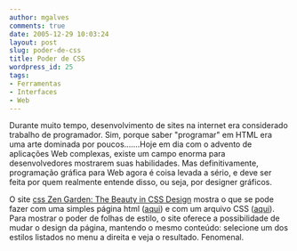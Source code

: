 ```yaml
---
author: mgalves
comments: true
date: 2005-12-29 10:03:24
layout: post
slug: poder-de-css
title: Poder de CSS
wordpress_id: 25
tags:
- Ferramentas
- Interfaces
- Web
---
```


Durante muito tempo, desenvolvimento de sites na internet era considerado trabalho de programador. Sim, porque saber "programar" em HTML era uma arte dominada por poucos.......Hoje em dia com o advento de aplicações Web complexas, existe um campo enorma para desenvolvedores mostrarem suas habilidades. Mas definitivamente, programação gráfica para Web agora é coisa levada a sério, e deve ser feita por quem realmente entende disso, ou seja, por designer gráficos.

O site [css Zen Garden: The Beauty in CSS Design](http://www.csszengarden.com/) mostra o que se pode fazer com uma simples página html ([aqui](http://www.csszengarden.com/zengarden-sample.html)) e com um arquivo CSS ([aqui](http://www.csszengarden.com/zengarden-sample.css)). Para mostrar o poder de folhas de estilo, o site oferece a possibilidade de mudar o design da página, mantendo o mesmo conteúdo: selecione um dos estilos listados no menu a direita e veja o resultado. Fenomenal.


> 

>
>> 


